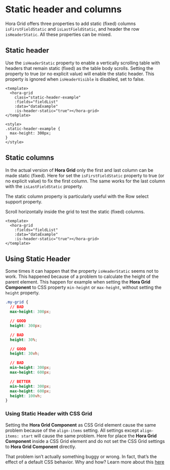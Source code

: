 # Static header and columns

Hora Grid offers three properties to add static (fixed) columns `isFirstFieldStatic` and `isLastFieldStatic`, and header the row `isHeaderStatic`. All these properties can be mixed.

## Static header

Use the `isHeaderStatic` property to enable a vertically scrolling table with headers that remain static (fixed) as the table body scrolls. Setting the property to true (or no explicit value) will enable the static header. This property is ignored when `isHeaderVisible` is disabled, set to false.

<StaticHeaderExample />

```vue
<template>
  <hora-grid
    class="static-header-example"
    :fields="fieldList"
    :data="dataExample"
    :is-header-static="true"></hora-grid>
</template>

<style>
.static-header-example {
  max-height: 300px;
}
</style>
```

## Static columns

In the actual version of **Hora Grid** only the first and last column can be made static (fixed). Here for set the `isFirstFieldStatic` property to true (or no explicit value) to fix the first column. The same works for the last column with the `isLastFieldStatic` property.

The static column property is particularly useful with the Row select support property.

<StaticColumnsExample />

Scroll horizontally inside the grid to test the static (fixed) columns.

```vue
<template>
  <hora-grid
    :fields="fieldList"
    :data="dataExample"
    :is-header-static="true"></hora-grid>
</template>
```

## Using Static Header

Some times it can happen that the property `isHeaderStatic` seems not to work. This happened because of a problem to calculate the height of the parent element. This happen for example when setting the **Hora Grid Component** to CSS property `min-height` or `max-height`, without setting the `height` property.

```css
.my-grid {
  // BAD
  max-height: 300px;

  // GOOD
  height: 300px;

  // BAD
  height: 30%;

  // GOOD
  height: 30vh;

  // BAD
  min-height: 300px;
  max-height: 600px;

  // BETTER
  min-height: 300px;
  max-height: 600px;
  height: 100vh;
}
```

### Using Static Header with CSS Grid

Setting the **Hora Grid Component** as CSS Grid element cause the same problem because of the `align-items` setting. All settings except `align-items: start` will cause the same problem. Here for place the **Hora Grid Component** inside a CSS Grid element and do not set the CSS Grid settings to **Hora Grid Component** directly.

That problem isn’t actually something buggy or wrong. In fact, that’s the effect of a default CSS behavior. Why and how? Learn more about this [here](https://ishadeed.com/article/position-sticky-css-grid/)

<script setup>
  import StaticHeaderExample from './StaticHeaderExample.vue'
  import StaticColumnsExample from './StaticColumnsExample.vue'
</script>

